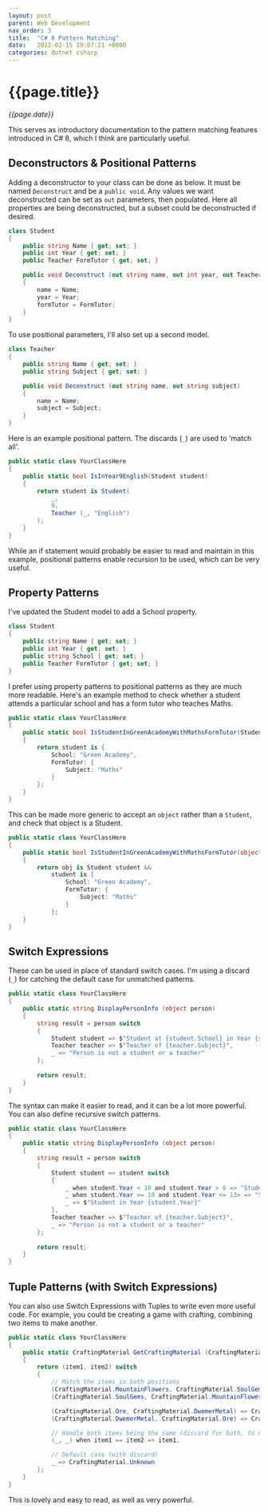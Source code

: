 ```yaml
---
layout: post
parent: Web Development
nav_order: 3
title:  "C# 8 Pattern Matching"
date:   2022-02-15 19:07:21 +0000
categories: dotnet csharp
---
```


# {{page.title}}

_{{page.date}}_

This serves as introductory documentation to the pattern matching features introduced in C# 8, which I think are particularly useful.

## Deconstructors & Positional Patterns

Adding a deconstructor to your class can be done as below. It must be named `Deconstruct` and be a `public void`. Any values we want deconstructed can be set as `out` parameters, then populated. Here all properties are being deconstructed, but a subset could be deconstructed if desired.

```csharp
class Student
{
    public string Name { get; set; }
    public int Year { get; set; }
    public Teacher FormTutor { get; set; }

    public void Deconstruct (out string name, out int year, out Teacher formTutor) 
    {
        name = Name;
        year = Year;
        formTutor = FormTutor;
    }
}
```

To use positional parameters, I'll also set up a second model.

```csharp
class Teacher
{
    public string Name { get; set; }
    public string Subject { get; set; }

    public void Deconstruct (out string name, out string subject) 
    {
        name = Name;
        subject = Subject;
    }
}
```

Here is an example positional pattern. The discards (`_`) are used to 'match all'.

```csharp
public static class YourClassHere
{
    public static bool IsInYear9English(Student student)
    {
        return student is Student(
            _,
            9,
            Teacher (_, "English")
        );
    }
}
```

While an if statement would probably be easier to read and maintain in this example, positional patterns enable recursion to be used, which can be very useful.

## Property Patterns

I've updated the Student model to add a School property.

```csharp
class Student
{
    public string Name { get; set; }
    public int Year { get; set; }
    public string School { get; set; }
    public Teacher FormTutor { get; set; }
}
```

I prefer using property patterns to positional patterns as they are much more readable. Here's an example method to check whether a student attends a particular school and has a form tutor who teaches Maths.

```csharp
public static class YourClassHere
{
    public static bool IsStudentInGreenAcademyWithMathsFormTutor(Student student)
    {
        return student is {
            School: "Green Academy", 
            FormTutor: {
                Subject: "Maths"
            } 
        };
    }
}
```

This can be made more generic to accept an `object` rather than a `Student`, and check that object is a Student.

```csharp
public static class YourClassHere
{
    public static bool IsStudentInGreenAcademyWithMathsFormTutor(object obj)
    {
        return obj is Student student && 
            student is {
                School: "Green Academy", 
                FormTutor: {
                    Subject: "Maths"
                } 
            };
    }
}
```

## Switch Expressions

These can be used in place of standard switch cases. I'm using a discard (`_`) for catching the default case for unmatched patterns.

```csharp
public static class YourClassHere
{
    public static string DisplayPersonInfo (object person)
    {
        string result = person switch
        {
            Student student => $"Student at {student.School} in Year {student.Year}",
            Teacher teacher => $"Teacher of {teacher.Subject}",
            _ => "Person is not a student or a teacher"
        };
        
        return result;
    }
}
```

The syntax can make it easier to read, and it can be a lot more powerful. You can also define recursive switch patterns.

```csharp
public static class YourClassHere
{
    public static string DisplayPersonInfo (object person)
    {
        string result = person switch
        {
            Student student => student switch
            {
                _ when student.Year < 10 and student.Year > 6 => "Student in Key Stage 3",
                _ when student.Year >= 10 and student.Year <= 13> => "Student in Key Stage 4",
                _ => $"Student in Year {student.Year}"
            },
            Teacher teacher => $"Teacher of {teacher.Subject}",
            _ => "Person is not a student or a teacher"
        };
        
        return result;
    }
}
```

## Tuple Patterns (with Switch Expressions)

You can also use Switch Expressions with Tuples to write even more useful code. For example, you could be creating a game with crafting, combining two items to make another.

```csharp
public static class YourClassHere
{
    public static CraftingMaterial GetCraftingMaterial (CraftingMaterial item1, CraftingMaterial item2)
    {
        return (item1, item2) switch
        {
            // Match the items in both positions
            (CraftingMaterial.MountainFlowers, CraftingMaterial.SoulGems) => CraftingMaterial.DwemerMetal,
            (CraftingMaterial.SoulGems, CraftingMaterial.MountainFlowers) => CraftingMaterial.DwemerMetal,

            (CraftingMaterial.Ore, CraftingMaterial.DwemerMetal) => CraftingMaterial.Ingots,
            (CraftingMaterial.DwemerMetal, CraftingMaterial.Ore) => CraftingMaterial.Ingots,

            // Handle both items being the same (discard for both, to match any)
            (_, _) when item1 == item2 => item1,

            // Default case (with discard)
            _ => CraftingMaterial.Unknown
        };
    }
}
```

This is lovely and easy to read, as well as very powerful.
